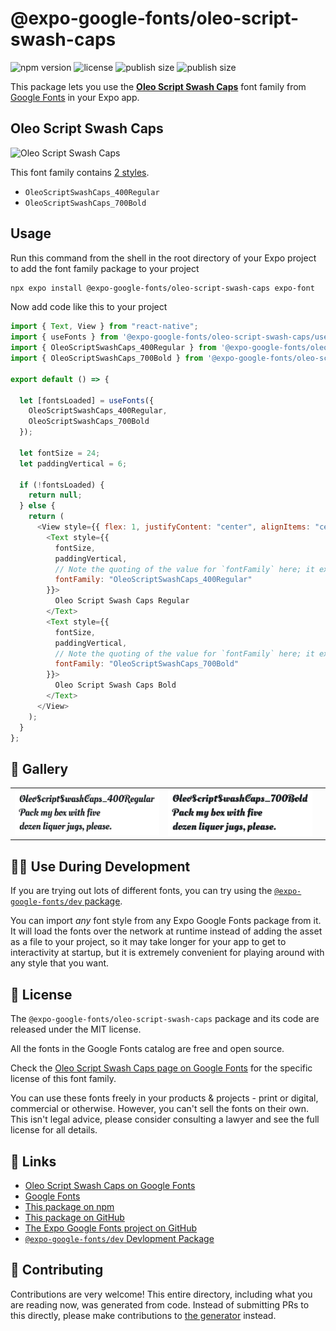 # @expo-google-fonts/oleo-script-swash-caps

![npm version](https://flat.badgen.net/npm/v/@expo-google-fonts/oleo-script-swash-caps)
![license](https://flat.badgen.net/github/license/expo/google-fonts)
![publish size](https://flat.badgen.net/packagephobia/install/@expo-google-fonts/oleo-script-swash-caps)
![publish size](https://flat.badgen.net/packagephobia/publish/@expo-google-fonts/oleo-script-swash-caps)

This package lets you use the [**Oleo Script Swash Caps**](https://fonts.google.com/specimen/Oleo+Script+Swash+Caps) font family from [Google Fonts](https://fonts.google.com/) in your Expo app.

## Oleo Script Swash Caps

![Oleo Script Swash Caps](./font-family.png)

This font family contains [2 styles](#-gallery).

- `OleoScriptSwashCaps_400Regular`
- `OleoScriptSwashCaps_700Bold`

## Usage

Run this command from the shell in the root directory of your Expo project to add the font family package to your project

```sh
npx expo install @expo-google-fonts/oleo-script-swash-caps expo-font
```

Now add code like this to your project

```js
import { Text, View } from "react-native";
import { useFonts } from '@expo-google-fonts/oleo-script-swash-caps/useFonts';
import { OleoScriptSwashCaps_400Regular } from '@expo-google-fonts/oleo-script-swash-caps/400Regular';
import { OleoScriptSwashCaps_700Bold } from '@expo-google-fonts/oleo-script-swash-caps/700Bold';

export default () => {

  let [fontsLoaded] = useFonts({
    OleoScriptSwashCaps_400Regular, 
    OleoScriptSwashCaps_700Bold
  });

  let fontSize = 24;
  let paddingVertical = 6;

  if (!fontsLoaded) {
    return null;
  } else {
    return (
      <View style={{ flex: 1, justifyContent: "center", alignItems: "center" }}>
        <Text style={{
          fontSize,
          paddingVertical,
          // Note the quoting of the value for `fontFamily` here; it expects a string!
          fontFamily: "OleoScriptSwashCaps_400Regular"
        }}>
          Oleo Script Swash Caps Regular
        </Text>
        <Text style={{
          fontSize,
          paddingVertical,
          // Note the quoting of the value for `fontFamily` here; it expects a string!
          fontFamily: "OleoScriptSwashCaps_700Bold"
        }}>
          Oleo Script Swash Caps Bold
        </Text>
      </View>
    );
  }
};
```

## 🔡 Gallery


||||
|-|-|-|
|![OleoScriptSwashCaps_400Regular](./400Regular/OleoScriptSwashCaps_400Regular.ttf.png)|![OleoScriptSwashCaps_700Bold](./700Bold/OleoScriptSwashCaps_700Bold.ttf.png)|||


## 👩‍💻 Use During Development

If you are trying out lots of different fonts, you can try using the [`@expo-google-fonts/dev` package](https://github.com/expo/google-fonts/tree/master/font-packages/dev#readme).

You can import _any_ font style from any Expo Google Fonts package from it. It will load the fonts over the network at runtime instead of adding the asset as a file to your project, so it may take longer for your app to get to interactivity at startup, but it is extremely convenient for playing around with any style that you want.


## 📖 License

The `@expo-google-fonts/oleo-script-swash-caps` package and its code are released under the MIT license.

All the fonts in the Google Fonts catalog are free and open source.

Check the [Oleo Script Swash Caps page on Google Fonts](https://fonts.google.com/specimen/Oleo+Script+Swash+Caps) for the specific license of this font family.

You can use these fonts freely in your products & projects - print or digital, commercial or otherwise. However, you can't sell the fonts on their own. This isn't legal advice, please consider consulting a lawyer and see the full license for all details.

## 🔗 Links

- [Oleo Script Swash Caps on Google Fonts](https://fonts.google.com/specimen/Oleo+Script+Swash+Caps)
- [Google Fonts](https://fonts.google.com/)
- [This package on npm](https://www.npmjs.com/package/@expo-google-fonts/oleo-script-swash-caps)
- [This package on GitHub](https://github.com/expo/google-fonts/tree/master/font-packages/oleo-script-swash-caps)
- [The Expo Google Fonts project on GitHub](https://github.com/expo/google-fonts)
- [`@expo-google-fonts/dev` Devlopment Package](https://github.com/expo/google-fonts/tree/master/font-packages/dev)

## 🤝 Contributing

Contributions are very welcome! This entire directory, including what you are reading now, was generated from code. Instead of submitting PRs to this directly, please make contributions to [the generator](https://github.com/expo/google-fonts/tree/master/packages/generator) instead.
